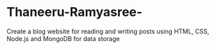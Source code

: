 # Thaneeru-Ramyasree-
Create a blog website for reading and writing posts using HTML, CSS, Node.js and MongoDB for data storage

